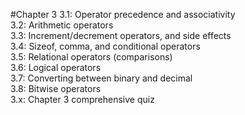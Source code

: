 #Chapter 3
3.1:  Operator precedence and associativity  
3.2:	Arithmetic operators  
3.3:	Increment/decrement operators, and side effects  
3.4:	Sizeof, comma, and conditional operators  
3.5:	Relational operators (comparisons)  
3.6:	Logical operators  
3.7:	Converting between binary and decimal  
3.8:	Bitwise operators  
3.x:	Chapter 3 comprehensive quiz  
